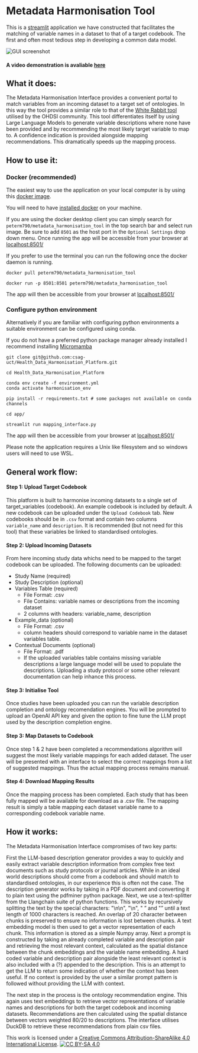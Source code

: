 # Metadata Harmonisation Tool

This is a [streamlit](https://streamlit.io) application we have constructed that facilitates the matching of variable names in a dataset to that of a target codebook. The first and often most tedious step in developing a common data model. 

![GUI screenshot](GUI.png)

#### A video demonstration is avaliable [here](https://drive.google.com/file/d/1fLhKLtDvA_02pvjJYkFjXyDobZA4Y6V8/view?usp=sharing)

## What it does:

The Metadata Harmonisation Interface provides a convenient portal to match variables from an incoming dataset to a target set of ontologies. In this way the tool provides a similar role to that of the [White Rabbit tool](https://github.com/OHDSI/WhiteRabbit) utilised by the OHDSI community. This tool differentiates itself by using Large Language Models to generate variable descriptions where none have been provided and by recommending the most likely target variable to map to. A confidence indication is provided alongside mapping recommendations. This dramatically speeds up the mapping process.

## How to use it: 

### Docker (recommended)

The easiest way to use the application on your local computer is by using this [docker image](https://hub.docker.com/r/peterm790/metadata_harmonisation_tool).

You will need to have [installed docker](https://www.docker.com/get-started/) on your machine.

If you are using the docker desktop client you can simply search for `peterm790/metadata_harmonisation_tool` in the top search bar and select run image. Be sure to add `8501` as the host port in the `Optional Settings` drop down menu. Once running the app will be accessible from your browser at [localhost:8501/](localhost:8501/)

If you prefer to use the terminal you can run the following once the docker daemon is running. 

```
docker pull peterm790/metadata_harmonisation_tool

docker run -p 8501:8501 peterm790/metadata_harmonisation_tool
```

The app will then be accessible from your browser at [localhost:8501/](localhost:8501/)

### Configure python environment

Alternatively if you are familiar with configuring python environments a suitable environment can be configured using conda. 

If you do not have a preferred python package manager already installed I recommend installing [Micromamba](https://mamba.readthedocs.io/en/latest/micromamba-installation.html#)

```
git clone git@github.com:csag-uct/Health_Data_Harmonisation_Platform.git

cd Health_Data_Harmonisation_Platform

conda env create -f environment.yml
conda activate harmonisation_env

pip install -r requirements.txt # some packages not available on conda channels

cd app/

streamlit run mapping_interface.py
```
The app will then be accessible from your browser at [localhost:8501/](localhost:8501/) 

Please note the application requires a Unix like filesystem and so windows users will need to use WSL. 

## General work flow:

#### Step 1: Upload Target Codebook

This platform is built to harmonise incoming datasets to a single set of target_variables (codebook). An example codebook is included by default. A new codebook can be uploaded under the `Upload Codebook` tab. New codebooks should be in `.csv` format and contain two columns `variable_name` and `description`. It is recommended (but not need for this tool) that these variables be linked to standardised ontologies. 

#### Step 2: Upload Incoming Datasets

From here incoming study data whichs need to be mapped to the target codebook can be uploaded. The following documents can be uploaded: 

 - Study Name (required)
 - Study Description (optional)
 - Variables Table (required)
    - File Format: .csv
    - File Contains: variable names or descriptions from the incoming dataset
    - 2 columns with headers: variable_name, description
  - Example_data (optional)
    - File Format: .csv
    - column headers should correspond to variable name in the dataset variables table.
  - Contextual Documents (optional)
    - File Format: .pdf
    - If the uploaded variables table contains missing variable descriptions a large language model will be used to populate the descriptions. Uploading a study protocol or some other relevant documentation can help inhance this process. 

#### Step 3: Initialise Tool

Once studies have been uploaded you can run the variable description completion and ontology recomendation engines. You will be prompted to upload an OpenAI API key and given the option to fine tune the LLM propt used by the description completion engine.

#### Step 3: Map Datasets to Codebook

Once step 1 & 2 have been completed a recommendations algorithm will suggest the most likely variable mappings for each added dataset. The user will be presented with an interface to select the correct mappings from a list of suggested mappings. Thus the actual mapping process remains manual. 

#### Step 4: Download Mapping Results

Once the mapping process has been completed. Each study that has been fully mapped will be available for download as a .csv file. The mapping result is simply a table mapping each dataset variable name to a corresponding codebook variable name. 


## How it works:
The Metadata Harmonisation Interface compromises of two key parts:

First the LLM-based description generator provides a way to quickly and easily extract variable description information from complex free text documents such as study protocols or journal articles. While in an ideal world descriptions should come from a codebook and should match to standardised ontologies, in our experience this is often not the case. The description generator works by taking in a PDF document and converting it to plain text using the pdfminer python package. Next, we use a text-splitter from the Llangchain suite of python functions.  This works by recursively  splitting the text by the special characters: "\n\n", "\n", " ” and "” until a text length of 1000 characters is reached. An overlap of 20 character between chunks is preserved to ensure no information is lost between chunks. A text embedding model is then used to get a vector representation of each chunk. This information is stored as a simple Numpy array.  Next a prompt is constructed by taking an already completed variable and description pair and retrieving the most relevant context, calculated as the spatial distance between the chunk embeddings and the variable name embedding. A hard coded variable and description pair alongside the least relevant context is also included with a (?) appended to the description. This is an attempt to get the LLM to return some indication of whether the context has been useful. If no context is provided by the user a similar prompt pattern is followed without providing the LLM with context. 

The next step in the process is the ontology recommendation engine. This again uses text embeddings to retrieve vector representations of variable names and descriptions for both the target codebook and incoming datasets. Recommendations are then calculated using the spatial distance between vectors weighted 80/20 to descriptions. The interface utilises DuckDB to retrieve these recommendations from plain csv files. 


This work is licensed under a
[Creative Commons Attribution-ShareAlike 4.0 International License][cc-by-sa].  [![CC BY-SA 4.0][cc-by-sa-image]][cc-by-sa]

[cc-by-sa]: http://creativecommons.org/licenses/by-sa/4.0/
[cc-by-sa-image]: https://licensebuttons.net/l/by-sa/4.0/88x31.png
[cc-by-sa-shield]: https://img.shields.io/badge/License-CC%20BY--SA%204.0-lightgrey.svg
